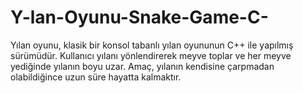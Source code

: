 # Y-lan-Oyunu-Snake-Game-C-
Yılan oyunu, klasik bir konsol tabanlı yılan oyununun C++ ile yapılmış sürümüdür. Kullanıcı yılanı yönlendirerek meyve toplar ve her meyve yediğinde yılanın boyu uzar. Amaç, yılanın kendisine çarpmadan olabildiğince uzun süre hayatta kalmaktır.
